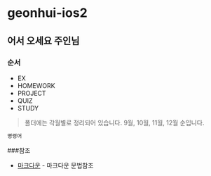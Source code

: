 # geonhui-ios2
## 어서 오세요 주인님

### 순서

 - EX
 - HOMEWORK
 - PROJECT
 - QUIZ
 - STUDY

> 폴더에는 각월별로 정리되어 있습니다.
> 9월, 10월, 11월, 12월 순입니다.

```sh
명령어
```

###참조

* [마크다운] - 마크다운 문법참조


   [마크다운]: <http://dillinger.io/>
